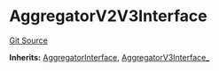 # AggregatorV2V3Interface
[Git Source](https://github.com/larrythecucumber321/protocol/blob/77d337b8595ba96d069ded321419b36a61984170/contracts/plugins/mocks/EACAggregatorProxyMock.sol)

**Inherits:**
[AggregatorInterface](/tools/docgen/src/contracts/plugins/mocks/EACAggregatorProxyMock.sol/interface.AggregatorInterface.md), [AggregatorV3Interface_](/tools/docgen/src/contracts/plugins/mocks/EACAggregatorProxyMock.sol/interface.AggregatorV3Interface_.md)



